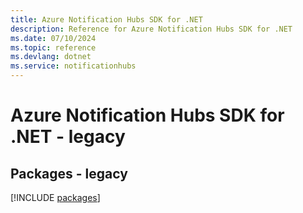 ```yaml
---
title: Azure Notification Hubs SDK for .NET
description: Reference for Azure Notification Hubs SDK for .NET
ms.date: 07/10/2024
ms.topic: reference
ms.devlang: dotnet
ms.service: notificationhubs
---
```

# Azure Notification Hubs SDK for .NET - legacy
## Packages - legacy
[!INCLUDE [packages](notification-hubs-index.md)]